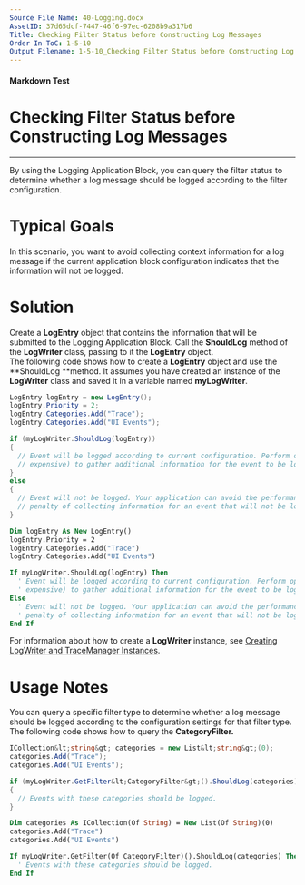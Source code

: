 ```yaml
---
Source File Name: 40-Logging.docx
AssetID: 37d65dcf-7447-46f6-97ec-6208b9a317b6
Title: Checking Filter Status before Constructing Log Messages
Order In ToC: 1-5-10
Output Filename: 1-5-10_Checking Filter Status before Constructing Log Messages.markdown
---
```


#### Markdown Test ####
# Checking Filter Status before Constructing Log Messages #
----------

By using the Logging Application Block, you can query the filter status to determine whether a log message should be logged according to the filter configuration.   

# Typical Goals #
In this scenario, you want to avoid collecting context information for a log message if the current application block configuration indicates that the information will not be logged.  

# Solution #
Create a **LogEntry** object that contains the information that will be submitted to the Logging Application Block. Call the **ShouldLog** method of the **LogWriter** class, passing to it the **LogEntry** object.   
The following code shows how to create a **LogEntry** object and use the **ShouldLog **method. It assumes you have created an instance of the **LogWriter** class and saved it in a variable named **myLogWriter**.  

```csharp
LogEntry logEntry = new LogEntry();
logEntry.Priority = 2;
logEntry.Categories.Add("Trace");
logEntry.Categories.Add("UI Events");

if (myLogWriter.ShouldLog(logEntry))
{
  // Event will be logged according to current configuration. Perform operations (possibly
  // expensive) to gather additional information for the event to be logged. 
}
else
{
  // Event will not be logged. Your application can avoid the performance
  // penalty of collecting information for an event that will not be logged.
}

```


```vb
Dim logEntry As New LogEntry()
logEntry.Priority = 2
logEntry.Categories.Add("Trace")
logEntry.Categories.Add("UI Events")

If myLogWriter.ShouldLog(logEntry) Then
  ' Event will be logged according to current configuration. Perform operations (possibly 
  ' expensive) to gather additional information for the event to be logged. 
Else
  ' Event will not be logged. Your application can avoid the performance
  ' penalty of collecting information for an event that will not be logged.
End If
```

For information about how to create a **LogWriter** instance, see [Creating LogWriter and TraceManager Instances](test-markdown_875469ce-1185-4690-9d1c-36d452bf6a4a.html).  


# Usage Notes #
You can query a specific filter type to determine whether a log message should be logged according to the configuration settings for that filter type.  
The following code shows how to query the **CategoryFilter.**   

```csharp
ICollection&lt;string&gt; categories = new List&lt;string&gt;(0);
categories.Add("Trace");
categories.Add("UI Events");

if (myLogWriter.GetFilter&lt;CategoryFilter&gt;().ShouldLog(categories))
{
  // Events with these categories should be logged. 
}
```


```vb
Dim categories As ICollection(Of String) = New List(Of String)(0)
categories.Add("Trace")
categories.Add("UI Events")

If myLogWriter.GetFilter(Of CategoryFilter)().ShouldLog(categories) Then
  ' Events with these categories should be logged.
End If
```


